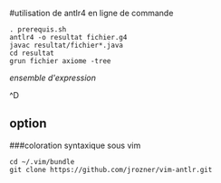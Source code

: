 #utilisation de antlr4 en ligne de commande

    . prerequis.sh
    antlr4 -o resultat fichier.g4 
    javac resultat/fichier*.java 
    cd resultat
    grun fichier axiome -tree
*ensemble d'expression*

^D

## option 

###coloration syntaxique sous vim

    cd ~/.vim/bundle
    git clone https://github.com/jrozner/vim-antlr.git
